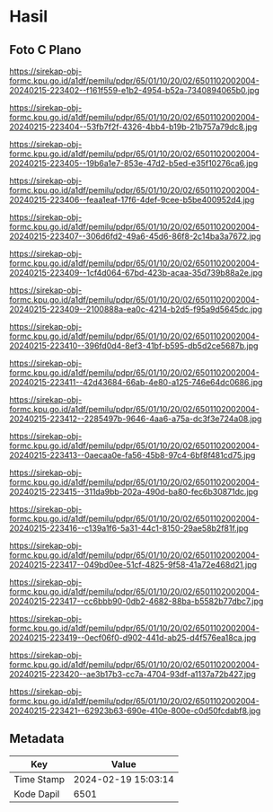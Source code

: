# Hasil

## Foto C Plano

https://sirekap-obj-formc.kpu.go.id/a1df/pemilu/pdpr/65/01/10/20/02/6501102002004-20240215-223402--f161f559-e1b2-4954-b52a-7340894065b0.jpg

https://sirekap-obj-formc.kpu.go.id/a1df/pemilu/pdpr/65/01/10/20/02/6501102002004-20240215-223404--53fb7f2f-4326-4bb4-b19b-21b757a79dc8.jpg

https://sirekap-obj-formc.kpu.go.id/a1df/pemilu/pdpr/65/01/10/20/02/6501102002004-20240215-223405--19b6a1e7-853e-47d2-b5ed-e35f10276ca6.jpg

https://sirekap-obj-formc.kpu.go.id/a1df/pemilu/pdpr/65/01/10/20/02/6501102002004-20240215-223406--feaa1eaf-17f6-4def-9cee-b5be400952d4.jpg

https://sirekap-obj-formc.kpu.go.id/a1df/pemilu/pdpr/65/01/10/20/02/6501102002004-20240215-223407--306d6fd2-49a6-45d6-86f8-2c14ba3a7672.jpg

https://sirekap-obj-formc.kpu.go.id/a1df/pemilu/pdpr/65/01/10/20/02/6501102002004-20240215-223409--1cf4d064-67bd-423b-acaa-35d739b88a2e.jpg

https://sirekap-obj-formc.kpu.go.id/a1df/pemilu/pdpr/65/01/10/20/02/6501102002004-20240215-223409--2100888a-ea0c-4214-b2d5-f95a9d5645dc.jpg

https://sirekap-obj-formc.kpu.go.id/a1df/pemilu/pdpr/65/01/10/20/02/6501102002004-20240215-223410--396fd0d4-8ef3-41bf-b595-db5d2ce5687b.jpg

https://sirekap-obj-formc.kpu.go.id/a1df/pemilu/pdpr/65/01/10/20/02/6501102002004-20240215-223411--42d43684-66ab-4e80-a125-746e64dc0686.jpg

https://sirekap-obj-formc.kpu.go.id/a1df/pemilu/pdpr/65/01/10/20/02/6501102002004-20240215-223412--2285497b-9646-4aa6-a75a-dc3f3e724a08.jpg

https://sirekap-obj-formc.kpu.go.id/a1df/pemilu/pdpr/65/01/10/20/02/6501102002004-20240215-223413--0aecaa0e-fa56-45b8-97c4-6bf8f481cd75.jpg

https://sirekap-obj-formc.kpu.go.id/a1df/pemilu/pdpr/65/01/10/20/02/6501102002004-20240215-223415--311da9bb-202a-490d-ba80-fec6b30871dc.jpg

https://sirekap-obj-formc.kpu.go.id/a1df/pemilu/pdpr/65/01/10/20/02/6501102002004-20240215-223416--c139a1f6-5a31-44c1-8150-29ae58b2f81f.jpg

https://sirekap-obj-formc.kpu.go.id/a1df/pemilu/pdpr/65/01/10/20/02/6501102002004-20240215-223417--049bd0ee-51cf-4825-9f58-41a72e468d21.jpg

https://sirekap-obj-formc.kpu.go.id/a1df/pemilu/pdpr/65/01/10/20/02/6501102002004-20240215-223417--cc6bbb90-0db2-4682-88ba-b5582b77dbc7.jpg

https://sirekap-obj-formc.kpu.go.id/a1df/pemilu/pdpr/65/01/10/20/02/6501102002004-20240215-223419--0ecf06f0-d902-441d-ab25-d4f576ea18ca.jpg

https://sirekap-obj-formc.kpu.go.id/a1df/pemilu/pdpr/65/01/10/20/02/6501102002004-20240215-223420--ae3b17b3-cc7a-4704-93df-a1137a72b427.jpg

https://sirekap-obj-formc.kpu.go.id/a1df/pemilu/pdpr/65/01/10/20/02/6501102002004-20240215-223421--62923b63-690e-410e-800e-c0d50fcdabf8.jpg


## Metadata

| Key        | Value               |
| ---------- | ------------------- |
| Time Stamp | 2024-02-19 15:03:14 |
| Kode Dapil | 6501                |




